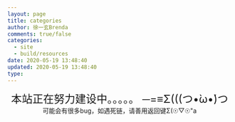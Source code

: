 ```yaml
---
layout: page
title: categories
author: 徐一玄Brenda
comments: true/false
categories:
  - site
  - build/resources
date: 2020-05-19 13:48:40
updated: 2020-05-19 13:48:40
type:
---
```

<center>

<font size=5>本站正在努力建设中。。。。。 ─=≡Σ(((つ•̀ω•́)つ</font>
可能会有很多bug，如遇死链，请善用返回键Σ(☉▽☉"a
</center>
